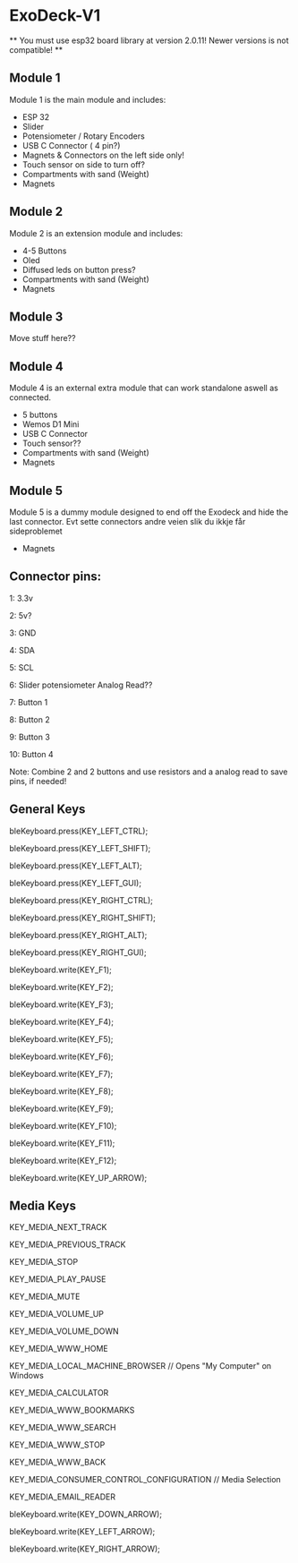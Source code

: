# ExoDeck-V1

** You must use esp32 board library at version 2.0.11! Newer versions is not compatible! **



## Module 1
Module 1 is the main module and includes:
- ESP 32
- Slider
- Potensiometer / Rotary Encoders
- USB C Connector ( 4 pin?)
- Magnets & Connectors on the left side only!
- Touch sensor on side to turn off?
- Compartments with sand (Weight)
- Magnets

## Module 2
Module 2 is an extension module and includes:
- 4-5 Buttons
- Oled
- Diffused leds on button press?
- Compartments with sand (Weight)
- Magnets

## Module 3
Move stuff here??


## Module 4
Module 4 is an external extra module that can work standalone aswell as connected.
- 5 buttons
- Wemos D1 Mini
- USB C Connector
- Touch sensor??
- Compartments with sand (Weight)
- Magnets

## Module 5
Module 5 is a dummy module designed to end off the Exodeck and hide the last connector. Evt sette connectors andre veien slik du ikkje får sideproblemet
- Magnets


## Connector pins:
1: 3.3v

2: 5v?

3: GND

4: SDA

5: SCL

6: Slider potensiometer Analog Read??

7: Button 1

8: Button 2

9: Button 3

10: Button 4

Note: Combine 2 and 2 buttons and use resistors and a analog read to save pins, if needed!


## General Keys

bleKeyboard.press(KEY_LEFT_CTRL);

bleKeyboard.press(KEY_LEFT_SHIFT);

bleKeyboard.press(KEY_LEFT_ALT);

bleKeyboard.press(KEY_LEFT_GUI);

bleKeyboard.press(KEY_RIGHT_CTRL);

bleKeyboard.press(KEY_RIGHT_SHIFT);

bleKeyboard.press(KEY_RIGHT_ALT);

bleKeyboard.press(KEY_RIGHT_GUI);

bleKeyboard.write(KEY_F1);

bleKeyboard.write(KEY_F2);

bleKeyboard.write(KEY_F3);

bleKeyboard.write(KEY_F4);

bleKeyboard.write(KEY_F5);

bleKeyboard.write(KEY_F6);

bleKeyboard.write(KEY_F7);

bleKeyboard.write(KEY_F8);

bleKeyboard.write(KEY_F9);

bleKeyboard.write(KEY_F10);

bleKeyboard.write(KEY_F11);

bleKeyboard.write(KEY_F12);

bleKeyboard.write(KEY_UP_ARROW);


## Media Keys

KEY_MEDIA_NEXT_TRACK

KEY_MEDIA_PREVIOUS_TRACK

KEY_MEDIA_STOP

KEY_MEDIA_PLAY_PAUSE

KEY_MEDIA_MUTE

KEY_MEDIA_VOLUME_UP

KEY_MEDIA_VOLUME_DOWN

KEY_MEDIA_WWW_HOME

KEY_MEDIA_LOCAL_MACHINE_BROWSER // Opens "My Computer" on Windows

KEY_MEDIA_CALCULATOR

KEY_MEDIA_WWW_BOOKMARKS

KEY_MEDIA_WWW_SEARCH

KEY_MEDIA_WWW_STOP

KEY_MEDIA_WWW_BACK

KEY_MEDIA_CONSUMER_CONTROL_CONFIGURATION // Media Selection

KEY_MEDIA_EMAIL_READER

bleKeyboard.write(KEY_DOWN_ARROW);

bleKeyboard.write(KEY_LEFT_ARROW);

bleKeyboard.write(KEY_RIGHT_ARROW);
